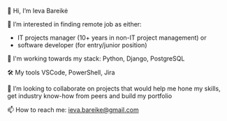 👋 Hi, I’m Ieva Bareikė

👀 I’m interested in finding remote job as either:
-    IT projects manager (10+ years in non-IT project management) or
-    software developer (for entry/junior position)       
       
🌱 I'm working towards my stack: Python, Django, PostgreSQL

🛠️ My tools VSCode, PowerShell, Jira
 
💞️ I’m looking to collaborate on projects that would help me hone my skills, get industry know-how from peers and build my portfolio
 
📫 How to reach me: ieva.bareike@gmail.com

<!---
ievapb/ievapb is a ✨ special ✨ repository because its `README.md` (this file) appears on your GitHub profile.
You can click the Preview link to take a look at your changes.
--->
